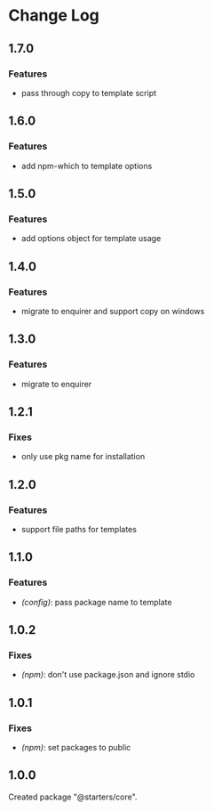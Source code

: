 # Change Log

## 1.7.0

### Features

- pass through copy to template script


## 1.6.0

### Features

- add npm-which to template options


## 1.5.0

### Features

- add options object for template usage


## 1.4.0

### Features

- migrate to enquirer and support copy on windows


## 1.3.0

### Features

- migrate to enquirer


## 1.2.1

### Fixes

- only use pkg name for installation


## 1.2.0

### Features

- support file paths for templates


## 1.1.0

### Features

- _(config)_: pass package name to template


## 1.0.2

### Fixes

- _(npm)_: don't use package.json and ignore stdio


## 1.0.1

### Fixes

- _(npm)_: set packages to public


## 1.0.0

Created package "@starters/core".

